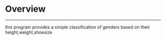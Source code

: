 <h1>Overview</h1>
<hr>
<p>this program provides a simple classification of genders based on their height,weight,shoesize</p>
